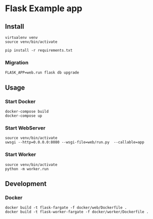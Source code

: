 # Flask Example app

## Install

```
virtualenv venv
source venv/bin/activate

pip install -r requirements.txt
```

### Migration

```
FLASK_APP=web.run flask db upgrade
```

## Usage

### Start Docker

```
docker-compose build
docker-compose up
```

### Start WebServer

```
source venv/bin/activate
uwsgi --http=0.0.0.0:8080 --wsgi-file=web/run.py  --callable=app
```

### Start Worker

```
source venv/bin/activate
python -m worker.run
```

## Development

### Docker

```
docker build -t flask-fargate -f docker/web/Dockerfile .
docker build -t flask-worker-fargate -f docker/worker/Dockerfile .
```
